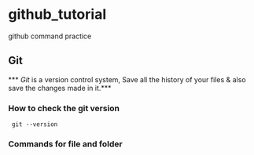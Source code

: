 # github_tutorial
github command practice

## Git
*** _Git_ is a version control system, Save all the history of your files & also save the changes made in it.***
### How to check the git version

```
 git --version 
```
### Commands for file and folder
